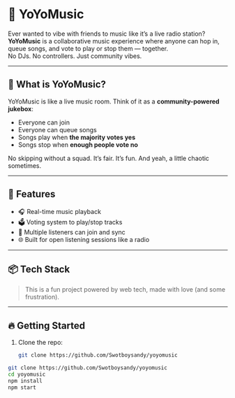 # 🎵 YoYoMusic

Ever wanted to vibe with friends to music like it’s a live radio station?  
**YoYoMusic** is a collaborative music experience where anyone can hop in, queue songs, and vote to play or stop them — together.  
No DJs. No controllers. Just community vibes.

---

## 🚀 What is YoYoMusic?

YoYoMusic is like a live music room. Think of it as a **community-powered jukebox**:
- Everyone can join
- Everyone can queue songs
- Songs play when **the majority votes yes**
- Songs stop when **enough people vote no**

No skipping without a squad. It’s fair. It’s fun. And yeah, a little chaotic sometimes.

---

## 🧠 Features

- 🎧 Real-time music playback
- 🗳️ Voting system to play/stop tracks
- 👥 Multiple listeners can join and sync
- 🌐 Built for open listening sessions like a radio

---

## 📦 Tech Stack

> This is a fun project powered by web tech, made with love (and some frustration).

---

## 🔥 Getting Started

1. Clone the repo:
   ```bash
   git clone https://github.com/Swotboysandy/yoyomusic
```bash
git clone https://github.com/Swotboysandy/yoyomusic
cd yoyomusic
npm install
npm start
   
